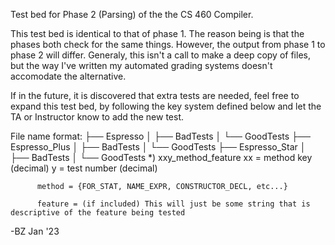 Test bed for Phase 2 (Parsing) of the the CS 460 Compiler.

This test bed is identical to that of phase 1. The reason being is that the phases both check for the same things.
However, the output from phase 1 to phase 2 will differ. Generaly, this isn't a call to make a deep copy of files, but the way I've written my automated grading systems doesn't accomodate the alternative.

If in the future, it is discovered that extra tests are needed, feel free to expand this test bed, by following the key system defined below and let the TA or Instructor know to add the new test.

File name format:
├── Espresso
│   ├── BadTests
│   └── GoodTests
├── Espresso_Plus
│   ├── BadTests
│   └── GoodTests
├── Espresso_Star
│   ├── BadTests
│   └── GoodTests
        *) xxy_method_feature
          xx = method key (decimal)
          y  = test number (decimal)

          method = {FOR_STAT, NAME_EXPR, CONSTRUCTOR_DECL, etc...}
          
          feature = (if included) This will just be some string that is descriptive of the feature being tested

-BZ Jan '23
